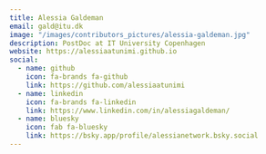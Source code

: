 ```yaml
---
title: Alessia Galdeman
email: gald@itu.dk
image: "/images/contributors_pictures/alessia-galdeman.jpg"
description: PostDoc at IT University Copenhagen
website: https://alessiaatunimi.github.io
social:
  - name: github
    icon: fa-brands fa-github
    link: https://github.com/alessiaatunimi
  - name: linkedin
    icon: fa-brands fa-linkedin
    link: https://www.linkedin.com/in/alessiagaldeman/
  - name: bluesky
    icon: fab fa-bluesky
    link: https://bsky.app/profile/alessianetwork.bsky.social 
---
```

